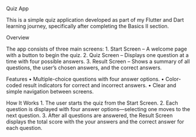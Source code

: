 Quiz App

This is a simple quiz application developed as part of my Flutter and Dart learning journey, specifically after completing the Basics II section.

Overview

The app consists of three main screens:
	1.	Start Screen – A welcome page with a button to begin the quiz.
	2.	Quiz Screen – Displays one question at a time with four possible answers.
	3.	Result Screen – Shows a summary of all questions, the user’s chosen answers, and the correct answers.

Features
	•	Multiple-choice questions with four answer options.
	•	Color-coded result indicators for correct and incorrect answers.
	•	Clear and simple navigation between screens.

How It Works
	1.	The user starts the quiz from the Start Screen.
	2.	Each question is displayed with four answer options—selecting one moves to the next question.
	3.	After all questions are answered, the Result Screen displays the total score with the your answers and the correct answer for each question.